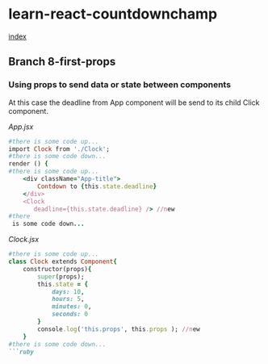 # learn-react-countdownchamp

[index](index.md)

## Branch 8-first-props

### Using props to send data or state between components
At this case the deadline from App component will be send to its child Click component. 

 _App.jsx_
```ruby
#there is some code up...
import Clock from './Clock';
#there is some code down...
render () { 
#there is some code up...
    <div className="App-title">
        Contdown to {this.state.deadline}
    </div>
    <Clock
       deadline={this.state.deadline} /> //new
#there
 is some code down...
```

_Clock.jsx_
```ruby
#there is some code up...
class Clock extends Component{
    constructor(props){
        super(props);
        this.state = {
            days: 10,
            hours: 5,
            minutes: 0,
            seconds: 0        
        }
        console.log('this.props', this.props ); //new 
    }
#there is some code down...
```ruby